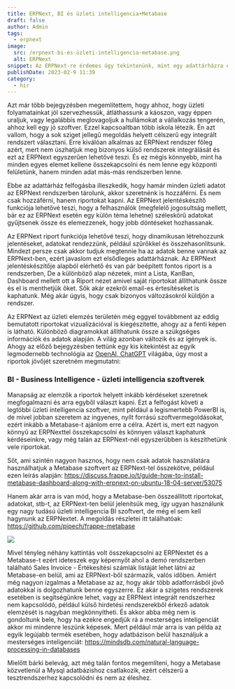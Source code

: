 ```yaml
---
title: ERPNext, BI és üzleti intelligencia+Metabase
draft: false
author: Admin
tags:
  - erpnext
image:
  src: /erpnext-bi-és-üzleti-intelligencia-metabase.png
  alt: ERPNext
snippet: Az ERPNext-re érdemes úgy tekintenünk, mint egy adattárházra és minden fontos üzleti adat központi tárolóegységére.
publishDate: 2023-02-9 11:39
category:
  - hír
---
```


Azt már több bejegyzésben megemlítettem, hogy ahhoz, hogy üzleti folyamatainkat jól szervezhessük, átláthassunk a káoszon, vagy éppen uraljuk, vagy legalábbis meglovagoljuk a hullámokat a vállalkozás tengerén, ahhoz kell egy jó szoftver. Ezzel kapcsoaltban több iskola létezik. Én azt vallom, hogy a sok sziget jellegű megoldás helyett célszerű egy integrált rendszert választani. Erre kiválóan alkalmas az ERPNext rendszer főleg azért, mert nem úszhatjuk meg bizonyos külső rendszerek integrálását és ezt az ERPNext egyszerűen lehetővé teszi. És ez mégis könnyebb, mint ha minden egyes elemet kellene összekapcsolni és nem lenne egy központi felületünk, hanem minden adat más-más rendszerben lenne.

Ebbe az adattárház felfogásba illeszkedik, hogy hamár minden üzleti adatot az ERPNext rendszerben tárolunk, akkor szeretnénk is hozzáférni. És nem csak hozzáférni, hanem riportokat kapni. Az ERPNext jelentéskészítő funkciója lehetővé teszi, hogy a felhasználók (megfelelő jogosultság mellett, bár ez az ERPNext esetén egy külön téma lehetne) széleskörű adatokat gyűjtsenek össze és elemezzenek, hogy jobb döntéseket hozhassanak.

Az ERPNext riport funkciója lehetővé teszi, hogy dinamikusan létrehozzunk jelentéseket, adatokat rendezzünk, például szűrőkkel és összehasonlítsunk. Mindezt persze csak akkor tudjuk megtennie ha az adatok benne vannak az ERPNext-ben, ezért javaslom ezt elsődleges adattárháznak. Az ERPNext jelentéskészítője alapból elérhető és van pár beépített fontos riport is a rendszerben, De a különböző alap nézetek, mint a Lista, KanBan, Dashboard mellett ott a Riport nézet amivel saját riportokat állíthatunk össze és el is menthetjük őket. Sők akár ezekről email-es értesítéseket is kaphatunk. Még akár úgyis, hogy csak bizonyos változásokról küldjön a rendszer.

Az ERPNext az üzleti elemzés területén még eggyel továbbment az eddig bemutatott riportokat vizualizációval is kiegészítette, ahogy az a fenti képen is látható. Különböző diagramokkat állíthatunk össze a szükgséges információk és adatok alapján. A világ azonban változik és az igények is. Ahogy az előző bejegyzésben tettünk egy kis kitekintést az egyik legmodernebb technológia az <a href="https://www.monolithon.com/blog/hirek/erpnext-%C3%A9s-a-chatgpt" rel="noopener noreferrer">OpenAI, ChatGPT</a> világába, úgy most a riportok jövőjét szeretném megmutatni:

### BI - Business Intelligence - üzleti intelligencia szoftverek

Manapság az elemzők a riportok helyett inkább kérdéseket szeretnek megfogalmazni és arra egyből választ kapni. Ezt a felfogást követi a legtöbbi üzleti intelligencia szoftver, mint például a legismertebb PowerBI is, de mivel jobban szeretem az ingyenes, nyílt forrású szoftvermegoldásokat, ezért inkább a Metabase-t ajánlom erre a célra. Azért is, mert ezt nagyon könnyű az ERPNexttel összekapcsolni és könnyen választ kaphatunk kérdéseinkre, vagy még talán az ERPNext-nél egyszerűbben is készíthetünk vele riportokat.

Sőt, ami szintén nagyon hasznos, hogy nem csak adatok használatára használhatjuk a Metabase szoftvert az ERPNext-tel összekötve, például ezen leírás alapján: <a href="https://discuss.frappe.io/t/guide-how-to-install-metabase-dashboard-along-with-erpnext-on-ubuntu-18-04-server/53075" rel="noopener noreferrer">https://discuss.frappe.io/t/guide-how-to-install-metabase-dashboard-along-with-erpnext-on-ubuntu-18-04-server/53075</a>

Hanem akár arra is van mód, hogy a Metabase-ben összeállított riportokat, adatokat, stb-t, az ERPNext-ten belül jelenítsük meg, így ugyan használunk egy nagy tudású üzleti intelligencia BI szoftvert, de még el sem kell hagynunk az ERPNextet. A megoldás részletei itt találhatóak: <a href="https://github.com/pipech/frappe-metabase" rel="noopener noreferrer">https://github.com/pipech/frappe-metabase</a>

<img src="/jF7FETk.jpg">

Mivel tényleg néhány kattintás volt összekapcsolni az ERPNextet és a Metabase-t ezért ideteszek egy képernyőt ahol a demó rendszerben található Sales Invoice - Értékesítési számlák listáját lehet látni az Metabase-en belül, ami az ERPNext-ből származik, valós időben. Amiért még nagyon izgalmas a Metabase az az, hogy akár több adatforrásból jövő adatokkal is dolgozhatunk benne egyszerre. Ez akár a szigetes rendszerek esetében is segítségünkre lehet, vagy az ERPNext integrált rendszerhez nem kapcsolódó, például külső hirdetési rendszerekből érkező adatok elemzését is nagyban megkönnyítheti. És akkor abba még nem is gondoltunk bele, hogy ha ezekre engedjük rá a mesterséges inteligenciát akkor mi mindenre leszünk képesek. Mert például már arra is van példa az egyik legújabb termék esetében, hogy adatbázison belül használjuk a mesterséges inteligenciát: <a href="https://mindsdb.com/natural-language-processing-in-databases" rel="noopener noreferrer">https://mindsdb.com/natural-language-processing-in-databases</a>

Mielőtt bárki belevág, azt még talán fontos megemlíteni, hogy a Metabase közvetlenül a Mysql adatbázishoz csatlakozik, ezért célszerű a tesztrendszerhez kapcsolódni és nem az éleshez.
